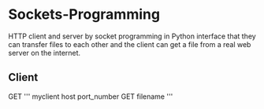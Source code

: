 # Sockets-Programming
HTTP client and server by socket programming in Python interface that they can
transfer files to each other and the client can get a file from a real web server on the internet.

## Client
GET 
'''
myclient host port_number GET filename
'''
